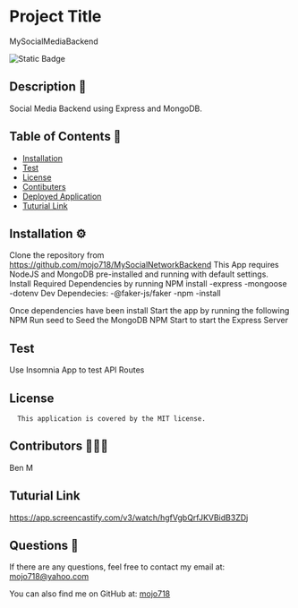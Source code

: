 
# Project Title
MySocialMediaBackend

![Static Badge](https://img.shields.io/badge/MIT-blue.svg) 


## Description 🔎
Social Media Backend using Express and MongoDB.  

## Table of Contents 📖
- [Installation](#installation-⚙️)
- [Test](#tests-🧪)
- [License](#license-MIT)
- [Contibuters](#Contributors-🧑‍🤝‍🧑)
- [Deployed Application](#deployed-application-🚀)
- [Tuturial Link](#tuturial-link)

## Installation ⚙️
Clone the repository from https://github.com/mojo718/MySocialNetworkBackend
This App requires NodeJS and MongoDB pre-installed and running with default settings.
Install Required Dependencies by running NPM install
      -express
      -mongoose
      -dotenv
      Dev Dependecies:
      -@faker-js/faker
      -npm
      -install

Once dependencies have been install Start the app by running the following 
NPM Run seed to Seed the MongoDB
NPM Start to start the Express Server

## Test
Use Insomnia App to test API Routes

## License
      This application is covered by the MIT license.

## Contributors 🧑‍🤝‍🧑
Ben M

## Tuturial Link
https://app.screencastify.com/v3/watch/hgfVgbQrfJKVBidB3ZDj

## Questions 🙋
If there are any questions, feel free to contact my email at: mojo718@yahoo.com

You can also find me on GitHub at: [mojo718](https://www.github.com/mojo718)
